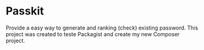 Passkit
=======

Provide a easy way to generate and ranking (check) existing password. This project was created to teste Packagist and create my new Composer project.